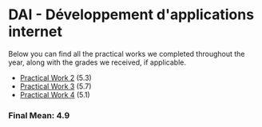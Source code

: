 # DAI - Développement d'applications internet

Below you can find all the practical works we completed throughout the year, along with the grades we received, if applicable.

 - [Practical Work 2](https://github.com/CalvinGraf1/bdr/tree/main/pw02) (5.3)
 - [Practical Work 3](https://github.com/CalvinGraf1/bdr/tree/main/pw03) (5.7)
 - [Practical Work 4](https://github.com/CalvinGraf1/bdr/tree/main/pw04) (5.1)

### Final Mean: **4.9**
